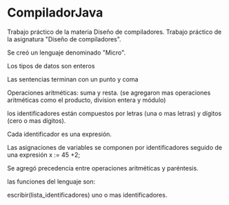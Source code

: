 # CompiladorJava
Trabajo práctico de la materia Diseño de compiladores.
Trabajo práctico de la asignatura "Diseño de compiladores".

Se creó un lenguaje denominado "Micro".

Los tipos de datos son enteros

Las sentencias terminan con un punto y coma

Operaciones aritméticas: suma y resta. (se agregaron mas operaciones aritméticas como el producto, division entera y módulo)

los identificadores están compuestos por letras (una o mas letras) y dígitos (cero o mas dígitos).

Cada identificador es una expresión.

Las asignaciones de variables se componen por identificadores seguido de una expresión x := 45 +2;

Se agregó precedencia entre operaciones aritméticas y paréntesis.

las funciones del lenguaje son:

escribir(lista_identificadores) uno o mas identificadores.
